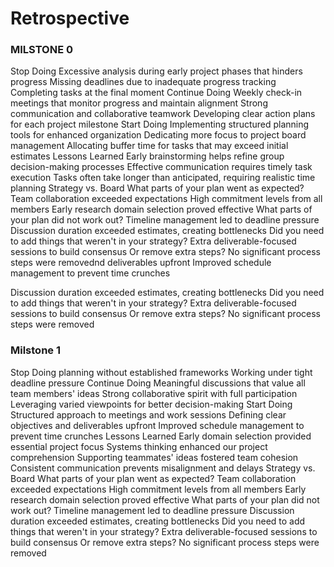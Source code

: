 <!-- this template is for inspiration, feel free to change it however you like! -->

# Retrospective
 ### MILSTONE 0

Stop Doing
Excessive analysis during early project phases that hinders progress
Missing deadlines due to inadequate progress tracking
Completing tasks at the final moment
Continue Doing
Weekly check-in meetings that monitor progress and maintain alignment
Strong communication and collaborative teamwork
Developing clear action plans for each project milestone
Start Doing
Implementing structured planning tools for enhanced organization
Dedicating more focus to project board management
Allocating buffer time for tasks that may exceed initial estimates
Lessons Learned
Early brainstorming helps refine group decision-making processes
Effective communication requires timely task execution
Tasks often take longer than anticipated, requiring realistic time planning
Strategy vs. Board
What parts of your plan went as expected?
Team collaboration exceeded expectations
High commitment levels from all members
Early research domain selection proved effective
What parts of your plan did not work out?
Timeline management led to deadline pressure
Discussion duration exceeded estimates, creating bottlenecks
Did you need to add things that weren't in your strategy?
Extra deliverable-focused sessions to build consensus
Or remove extra steps?
No significant process steps were removednd deliverables upfront
Improved schedule management to prevent time crunches


Discussion duration exceeded estimates, creating bottlenecks
Did you need to add things that weren't in your strategy?
Extra deliverable-focused sessions to build consensus
Or remove extra steps?
No significant process steps were removed


### Milstone 1

Stop Doing
planning without established frameworks
Working under tight deadline pressure
Continue Doing
Meaningful discussions that value all team members' ideas
Strong collaborative spirit with full participation
Leveraging varied viewpoints for better decision-making
Start Doing
Structured approach to meetings and work sessions
Defining clear objectives and deliverables upfront
Improved schedule management to prevent time crunches
Lessons Learned
Early domain selection provided essential project focus
Systems thinking enhanced our project comprehension
Supporting teammates' ideas fostered team cohesion
Consistent communication prevents misalignment and delays
Strategy vs. Board
What parts of your plan went as expected?
Team collaboration exceeded expectations
High commitment levels from all members
Early research domain selection proved effective
What parts of your plan did not work out?
Timeline management led to deadline pressure
Discussion duration exceeded estimates, creating bottlenecks
Did you need to add things that weren't in your strategy?
Extra deliverable-focused sessions to build consensus
Or remove extra steps?
No significant process steps were removed





<!-- reflect on your contributions, challenges and progress in this milestone -->
